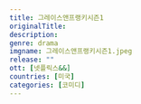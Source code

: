 ```yaml
---
title: 그레이스앤프랭키시즌1
originalTitle: 
description: 
genre: drama
imgname: 그레이스앤프랭키시즌1.jpeg
release: ""
ott: [넷플릭스&&]
countries: [미국]
categories: [코미디]
---
```


